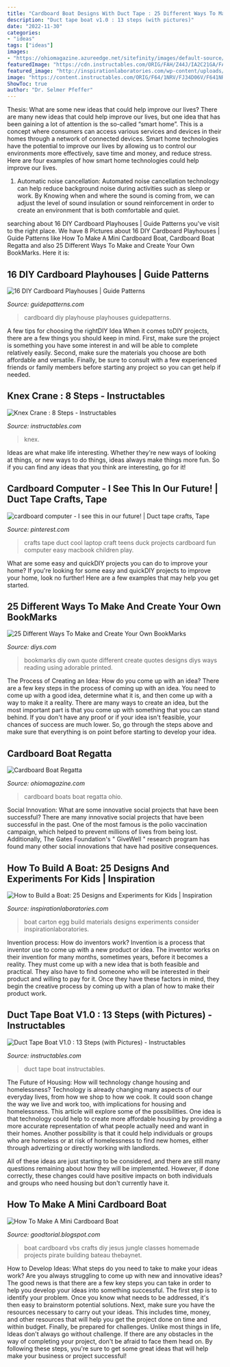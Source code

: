 ```yaml
---
title: "Cardboard Boat Designs With Duct Tape : 25 Different Ways To Make And Create Your Own Bookmarks"
description: "Duct tape boat v1.0 : 13 steps (with pictures)"
date: "2022-11-30"
categories:
- "ideas"
tags: ["ideas"]
images:
- "https://ohiomagazine.azureedge.net/sitefinity/images/default-source/articles/2015/8---august-2015/cardboard-boats_f.jpg?sfvrsn=6de2ae38_2"
featuredImage: "https://cdn.instructables.com/ORIG/FAH/Z44J/IA2C21GA/FAHZ44JIA2C21GA.jpg"
featured_image: "http://inspirationlaboratories.com/wp-content/uploads/2015/04/egg-carton-boat.jpg"
image: "https://content.instructables.com/ORIG/F64/1NRV/FJ34D06V/F641NRVFJ34D06V.jpg?frame=1&amp;width=2100"
ShowToc: true
author: "Dr. Selmer Pfeffer"
---
```



Thesis: What are some new ideas that could help improve our lives?
There are many new ideas that could help improve our lives, but one idea that has been gaining a lot of attention is the so-called “smart home”. This is a concept where consumers can access various services and devices in their homes through a network of connected devices. Smart home technologies have the potential to improve our lives by allowing us to control our environments more effectively, save time and money, and reduce stress. Here are four examples of how smart home technologies could help improve our lives.
1. Automatic noise cancellation: Automated noise cancellation technology can help reduce background noise during activities such as sleep or work. By Knowing when and where the sound is coming from, we can adjust the level of sound insulation or sound reinforcement in order to create an environment that is both comfortable and quiet.


	

		
searching about 16 DIY Cardboard Playhouses | Guide Patterns you've visit to the right place. We have 8 Pictures about 16 DIY Cardboard Playhouses | Guide Patterns like How To Make A Mini Cardboard Boat, Cardboard Boat Regatta and also 25 Different Ways To Make and Create Your Own BookMarks. Here it is:
		
    
## 16 DIY Cardboard Playhouses | Guide Patterns

<img loading=lazy src="https://www.guidepatterns.com/wp-content/uploads/2015/12/DIY-Cardboard-Playhouse.jpg" onerror="this.onerror=null;this.src='https://tse3.mm.bing.net/th?id=OIP.ki1wKJ9z4DA4XJgaKw2KjQHaE7&amp;pid=15.1';" alt="16 DIY Cardboard Playhouses | Guide Patterns">

_Source: guidepatterns.com_

>cardboard diy playhouse playhouses guidepatterns. 

	

A few tips for choosing the rightDIY Idea
When it comes toDIY projects, there are a few things you should keep in mind. First, make sure the project is something you have some interest in and will be able to complete relatively easily. Second, make sure the materials you choose are both affordable and versatile. Finally, be sure to consult with a few experienced friends or family members before starting any project so you can get help if needed.

    
## Knex Crane : 8 Steps - Instructables

<img loading=lazy src="https://content.instructables.com/ORIG/F64/1NRV/FJ34D06V/F641NRVFJ34D06V.jpg?frame=1&amp;width=2100" onerror="this.onerror=null;this.src='https://tse2.mm.bing.net/th?id=OIP.SJM1A3PTNJ4pqX98Yq81IwHaE8&amp;pid=15.1';" alt="Knex Crane : 8 Steps - Instructables">

_Source: instructables.com_

>knex. 

	

Ideas are what make life interesting. Whether they're new ways of looking at things, or new ways to do things, ideas always make things more fun. So if you can find any ideas that you think are interesting, go for it!

    
## Cardboard Computer - I See This In Our Future! | Duct Tape Crafts, Tape

<img loading=lazy src="https://i.pinimg.com/736x/01/eb/c2/01ebc2d19a5bbcc91f7383cb0d956888--easy-kids-crafts-summer-crafts.jpg" onerror="this.onerror=null;this.src='https://tse4.mm.bing.net/th?id=OIP.zpbj6fUzIjM3ctKOvknTcAHaFj&amp;pid=15.1';" alt="cardboard computer - I see this in our future! | Duct tape crafts, Tape">

_Source: pinterest.com_

>crafts tape duct cool laptop craft teens duck projects cardboard fun computer easy macbook children play. 

	

What are some easy and quickDIY projects you can do to improve your home?
If you're looking for some easy and quickDIY projects to improve your home, look no further! Here are a few examples that may help you get started.

    
## 25 Different Ways To Make And Create Your Own BookMarks

<img loading=lazy src="http://cdn.diys.com/wp-content/uploads/2015/07/DIY-Quote-Bookmarks.jpg" onerror="this.onerror=null;this.src='https://tse2.mm.bing.net/th?id=OIP.xwSaE9jLMRdJ1tSDYSDzjQHaE8&amp;pid=15.1';" alt="25 Different Ways To Make and Create Your Own BookMarks">

_Source: diys.com_

>bookmarks diy own quote different create quotes designs diys ways reading using adorable printed. 

	

The Process of Creating an Idea: How do you come up with an idea?
There are a few key steps in the process of coming up with an idea. You need to come up with a good idea, determine what it is, and then come up with a way to make it a reality. There are many ways to create an idea, but the most important part is that you come up with something that you can stand behind. If you don't have any proof or if your idea isn't feasible, your chances of success are much lower. So, go through the steps above and make sure that everything is on point before starting to develop your idea.

    
## Cardboard Boat Regatta

<img loading=lazy src="https://ohiomagazine.azureedge.net/sitefinity/images/default-source/articles/2015/8---august-2015/cardboard-boats_f.jpg?sfvrsn=6de2ae38_2" onerror="this.onerror=null;this.src='https://tse4.mm.bing.net/th?id=OIP.-_AsctHiHNpWCFLyESJA2wHaE8&amp;pid=15.1';" alt="Cardboard Boat Regatta">

_Source: ohiomagazine.com_

>cardboard boats boat regatta ohio. 

	

Social Innovation: What are some innovative social projects that have been successful?
There are many innovative social projects that have been successful in the past. One of the most famous is the polio vaccination campaign, which helped to prevent millions of lives from being lost. Additionally, The Gates Foundation's " GiveWell " research program has found many other social innovations that have had positive consequences.

    
## How To Build A Boat: 25 Designs And Experiments For Kids | Inspiration

<img loading=lazy src="http://inspirationlaboratories.com/wp-content/uploads/2015/04/egg-carton-boat.jpg" onerror="this.onerror=null;this.src='https://tse2.mm.bing.net/th?id=OIP.Cu33mpX62faBZxTg-8JDOAHaHa&amp;pid=15.1';" alt="How to Build a Boat: 25 Designs and Experiments for Kids | Inspiration">

_Source: inspirationlaboratories.com_

>boat carton egg build materials designs experiments consider inspirationlaboratories. 

	

Invention process: How do inventors work?
Invention is a process that inventor use to come up with a new product or idea. The inventor works on their invention for many months, sometimes years, before it becomes a reality. They must come up with a new idea that is both feasible and practical. They also have to find someone who will be interested in their product and willing to pay for it. Once they have these factors in mind, they begin the creative process by coming up with a plan of how to make their product work.

    
## Duct Tape Boat V1.0 : 13 Steps (with Pictures) - Instructables

<img loading=lazy src="https://cdn.instructables.com/ORIG/FAH/Z44J/IA2C21GA/FAHZ44JIA2C21GA.jpg" onerror="this.onerror=null;this.src='https://tse1.mm.bing.net/th?id=OIP.pVbfESxxP5FuWd8pc7XVIAHaGL&amp;pid=15.1';" alt="Duct Tape Boat V1.0 : 13 Steps (with Pictures) - Instructables">

_Source: instructables.com_

>duct tape boat instructables. 

	

The Future of Housing: How will technology change housing and homelessness?
Technology is already changing many aspects of our everyday lives, from how we shop to how we cook. It could soon change the way we live and work too, with implications for housing and homelessness. This article will explore some of the possibilities. 
One idea is that technology could help to create more affordable housing by providing a more accurate representation of what people actually need and want in their homes. Another possibility is that it could help individuals or groups who are homeless or at risk of homelessness to find new homes, either through advertizing or directly working with landlords. 

All of these ideas are just starting to be considered, and there are still many questions remaining about how they will be implemented. However, if done correctly, these changes could have positive impacts on both individuals and groups who need housing but don't currently have it.

    
## How To Make A Mini Cardboard Boat

<img loading=lazy src="https://i.pinimg.com/originals/b2/28/b2/b228b22b8573d46c20ad443983c452ad.jpg" onerror="this.onerror=null;this.src='https://tse1.mm.bing.net/th?id=OIP.4LmgL1Pgjn8yZl8X8MmmBgHaJ4&amp;pid=15.1';" alt="How To Make A Mini Cardboard Boat">

_Source: goodtorial.blogspot.com_

>boat cardboard vbs crafts diy jesus jungle classes homemade projects pirate building bateau thebaynet. 

	

How to Develop Ideas: What steps do you need to take to make your ideas work?
Are you always struggling to come up with new and innovative ideas? The good news is that there are a few key steps you can take in order to help you develop your ideas into something successful. The first step is to identify your problem. Once you know what needs to be addressed, it's then easy to brainstorm potential solutions. Next, make sure you have the resources necessary to carry out your ideas. This includes time, money, and other resources that will help you get the project done on time and within budget. Finally, be prepared for challenges. Unlike most things in life, Ideas don't always go without challenge. If there are any obstacles in the way of completing your project, don't be afraid to face them head on. By following these steps, you're sure to get some great ideas that will help make your business or project successful!

